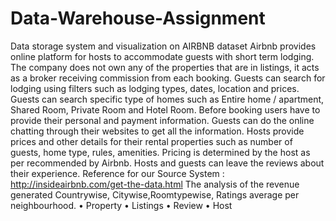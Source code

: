 # Data-Warehouse-Assignment
Data storage system and visualization on AIRBNB dataset
Airbnb provides online platform for hosts to accommodate guests with short term lodging. The company does not own any of the properties that are in listings, it acts as a broker receiving commission from each booking. Guests can search for lodging using filters such as lodging types, dates, location and prices. Guests can search specific type of homes such as Entire home / apartment, Shared Room, Private Room and Hotel Room. Before booking users have to provide their personal and payment information. Guests can do the online chatting through their websites to get all the information. Hosts provide prices and other details for their rental properties such as number of guests, home type, rules, amenities. Pricing is determined by the host as per recommended by Airbnb. Hosts and guests can leave the reviews about their experience.
Reference for our Source System : http://insideairbnb.com/get-the-data.html
The analysis of the revenue generated Countrywise, Citywise,Roomtypewise, Ratings average per neighbourhood.
•	Property
•	Listings
•	Review
•	Host
